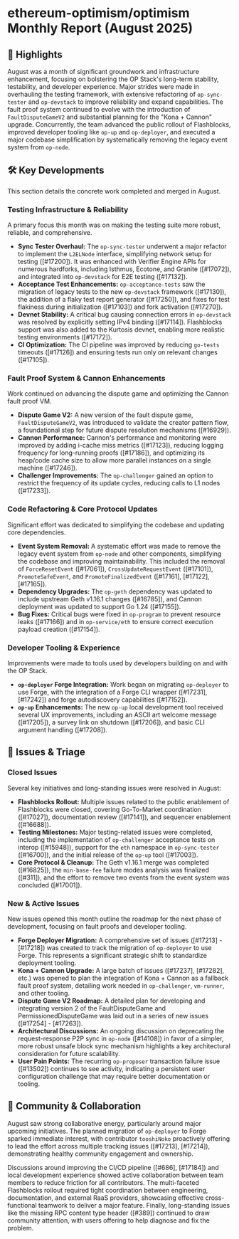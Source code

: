 # ethereum-optimism/optimism Monthly Report (August 2025)

## 🚀 Highlights

August was a month of significant groundwork and infrastructure enhancement, focusing on bolstering the OP Stack's long-term stability, testability, and developer experience. Major strides were made in overhauling the testing framework, with extensive refactoring of `op-sync-tester` and `op-devstack` to improve reliability and expand capabilities. The fault proof system continued to evolve with the introduction of `FaultDisputeGameV2` and substantial planning for the "Kona + Cannon" upgrade. Concurrently, the team advanced the public rollout of Flashblocks, improved developer tooling like `op-up` and `op-deployer`, and executed a major codebase simplification by systematically removing the legacy event system from `op-node`.

## 🛠️ Key Developments

This section details the concrete work completed and merged in August.

### Testing Infrastructure & Reliability

A primary focus this month was on making the testing suite more robust, reliable, and comprehensive.

*   **Sync Tester Overhaul:** The `op-sync-tester` underwent a major refactor to implement the `L2ELNode` interface, simplifying network setup for testing ([#17200]). It was enhanced with Verifier Engine APIs for numerous hardforks, including Isthmus, Ecotone, and Granite ([#17072]), and integrated into `op-devstack` for E2E testing ([#17132]).
*   **Acceptance Test Enhancements:** `op-acceptance-tests` saw the migration of legacy tests to the new `op-devstack` framework ([#17130]), the addition of a flaky test report generator ([#17250]), and fixes for test flakiness during initialization ([#17103]) and fork activation ([#17270]).
*   **Devnet Stability:** A critical bug causing connection errors in `op-devstack` was resolved by explicitly setting IPv4 binding ([#17114]). Flashblocks support was also added to the Kurtosis devnet, enabling more realistic testing environments ([#17172]).
*   **CI Optimization:** The CI pipeline was improved by reducing `go-tests` timeouts ([#17126]) and ensuring tests run only on relevant changes ([#17105]).

### Fault Proof System & Cannon Enhancements

Work continued on advancing the dispute game and optimizing the Cannon fault proof VM.

*   **Dispute Game V2:** A new version of the fault dispute game, `FaultDisputeGameV2`, was introduced to validate the creator pattern flow, a foundational step for future dispute resolution mechanisms ([#16929]).
*   **Cannon Performance:** Cannon's performance and monitoring were improved by adding i-cache miss metrics ([#17123]), reducing logging frequency for long-running proofs ([#17186]), and optimizing its heap/code cache size to allow more parallel instances on a single machine ([#17246]).
*   **Challenger Improvements:** The `op-challenger` gained an option to restrict the frequency of its update cycles, reducing calls to L1 nodes ([#17233]).

### Code Refactoring & Core Protocol Updates

Significant effort was dedicated to simplifying the codebase and updating core dependencies.

*   **Event System Removal:** A systematic effort was made to remove the legacy event system from `op-node` and other components, simplifying the codebase and improving maintainability. This included the removal of `ForceResetEvent` ([#17061]), `CrossUpdateRequestEvent` ([#17101]), `PromoteSafeEvent`, and `PromoteFinalizedEvent` ([#17161], [#17122], [#17165]).
*   **Dependency Upgrades:** The `op-geth` dependency was updated to include upstream Geth v1.16.1 changes ([#16785]), and Cannon deployment was updated to support Go 1.24 ([#17155]).
*   **Bug Fixes:** Critical bugs were fixed in `op-program` to prevent resource leaks ([#17166]) and in `op-service/eth` to ensure correct execution payload creation ([#17154]).

### Developer Tooling & Experience

Improvements were made to tools used by developers building on and with the OP Stack.

*   **`op-deployer` Forge Integration:** Work began on migrating `op-deployer` to use Forge, with the integration of a Forge CLI wrapper ([#17231], [#17242]) and forge autodiscovery capabilities ([#17152]).
*   **`op-up` Enhancements:** The new `op-up` local development tool received several UX improvements, including an ASCII art welcome message ([#17205]), a survey link on shutdown ([#17206]), and basic CLI argument handling ([#17208]).

## 🐛 Issues & Triage

### Closed Issues

Several key initiatives and long-standing issues were resolved in August:

*   **Flashblocks Rollout:** Multiple issues related to the public enablement of Flashblocks were closed, covering Go-To-Market coordination ([#17027]), documentation review ([#17141]), and sequencer enablement ([#16688]).
*   **Testing Milestones:** Major testing-related issues were completed, including the implementation of `op-challenger` acceptance tests on interop ([#15948]), support for the `eth` namespace in `op-sync-tester` ([#16700]), and the initial release of the `op-up` tool ([#17003]).
*   **Core Protocol & Cleanup:** The Geth v1.16.1 merge was completed ([#16825]), the `min-base-fee` failure modes analysis was finalized ([#311]), and the effort to remove two events from the event system was concluded ([#17001]).

### New & Active Issues

New issues opened this month outline the roadmap for the next phase of development, focusing on fault proofs and developer tooling.

*   **Forge Deployer Migration:** A comprehensive set of issues ([#17213] - [#17218]) was created to track the migration of `op-deployer` to use Forge. This represents a significant strategic shift to standardize deployment tooling.
*   **Kona + Cannon Upgrade:** A large batch of issues ([#17237], [#17282], etc.) was opened to plan the integration of Kona + Cannon as a fallback fault proof system, detailing work needed in `op-challenger`, `vm-runner`, and other tooling.
*   **Dispute Game V2 Roadmap:** A detailed plan for developing and integrating version 2 of the FaultDisputeGame and PermissionedDisputeGame was laid out in a series of new issues ([#17254] - [#17263]).
*   **Architectural Discussions:** An ongoing discussion on deprecating the request-response P2P sync in `op-node` ([#14108]) in favor of a simpler, more robust unsafe block sync mechanism highlights a key architectural consideration for future scalability.
*   **User Pain Points:** The recurring `op-proposer` transaction failure issue ([#13502]) continues to see activity, indicating a persistent user configuration challenge that may require better documentation or tooling.

## 💬 Community & Collaboration

August saw strong collaborative energy, particularly around major upcoming initiatives. The planned migration of `op-deployer` to Forge sparked immediate interest, with contributor `tooshiNoko` proactively offering to lead the effort across multiple tracking issues ([#17213], [#17214]), demonstrating healthy community engagement and ownership.

Discussions around improving the CI/CD pipeline ([#686], [#17184]) and local development experience showed active collaboration between team members to reduce friction for all contributors. The multi-faceted Flashblocks rollout required tight coordination between engineering, documentation, and external RaaS providers, showcasing effective cross-functional teamwork to deliver a major feature. Finally, long-standing issues like the missing RPC content type header ([#389]) continued to draw community attention, with users offering to help diagnose and fix the problem.